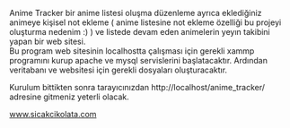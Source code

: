 Anime Tracker bir anime listesi oluşma düzenleme ayrıca eklediğiniz animeye kişisel not ekleme (  anime listesine not ekleme özelliği bu projeyi oluşturma nedenim :) ) ve listede devam eden animelerin yeyın takibini yapan bir web sitesi.  
Bu program web sitesinin localhostta çalışması için gerekli xammp programını kurup apache ve mysql  servislerini başlatacaktır.
Ardından veritabanı ve websitesi için gerekli dosyaları oluşturacaktır.

Kurulum bittikten sonra tarayıcınızdan http://localhost/anime_tracker/  adresine gitmeniz yeterli olacak.

www.sicakcikolata.com


